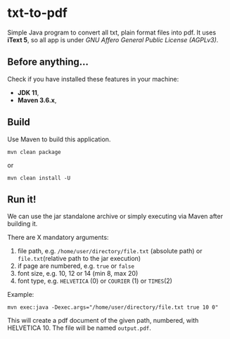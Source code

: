 # txt-to-pdf

Simple Java program to convert all txt, plain format files into pdf.
It uses __iText 5__, so all app is under _GNU Affero General Public License (AGPLv3)_.

## Before anything...

Check if you have installed these features in your machine:

* **JDK 11**,
* **Maven 3.6.x**,

## Build

Use Maven to build this application.

```mvn clean package```

or 

```mvn clean install -U```

## Run it!

We can use the jar standalone archive or simply executing via Maven after building it.

There are X mandatory arguments:

1) file path, e.g. ```/home/user/directory/file.txt``` (absolute path) or ```file.txt```(relative path to the jar execution)
2) if page are numbered, e.g. ```true``` or ```false```
3) font size, e.g. 10, 12 or 14 (min 8, max 20)
4) font type, e.g. ```HELVETICA``` (0) or ```COURIER``` (1) or ```TIMES```(2)

Example:

```mvn exec:java -Dexec.args="/home/user/directory/file.txt true 10 0"```

This will create a pdf document of the given path, numbered, with HELVETICA 10. The file will be named ```output.pdf```.

